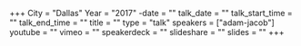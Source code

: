 +++
City = "Dallas"
Year = "2017"
-date = ""
talk_date = ""
talk_start_time = ""
talk_end_time = ""
title = ""
type = "talk"
speakers = ["adam-jacob"]
youtube = ""
vimeo = ""
speakerdeck = ""
slideshare = ""
slides = ""
+++
